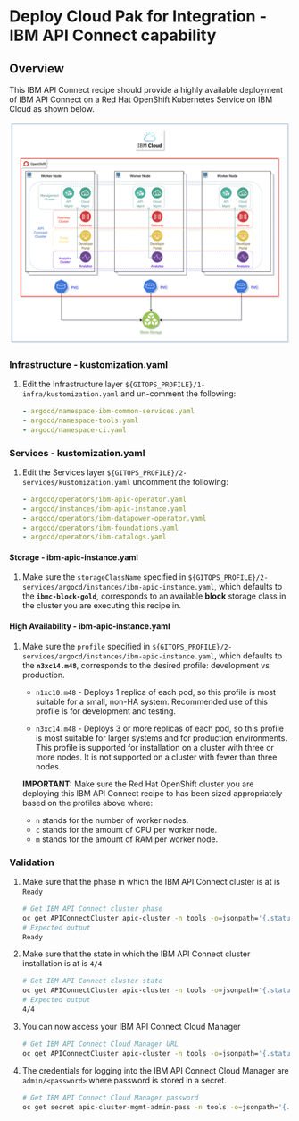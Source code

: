 # Deploy Cloud Pak for Integration - IBM API Connect capability

## Overview

This IBM API Connect recipe should provide a highly available deployment of IBM API Connect on a Red Hat OpenShift Kubernetes Service on IBM Cloud as shown below.

![apic-qs](images/apic-qs.png)

### Infrastructure - kustomization.yaml
1. Edit the Infrastructure layer `${GITOPS_PROFILE}/1-infra/kustomization.yaml` and un-comment the following:
    ```yaml
    - argocd/namespace-ibm-common-services.yaml
    - argocd/namespace-tools.yaml
    - argocd/namespace-ci.yaml
    ```

### Services - kustomization.yaml
1. Edit the Services layer `${GITOPS_PROFILE}/2-services/kustomization.yaml` uncomment the following:
    ```yaml
    - argocd/operators/ibm-apic-operator.yaml
    - argocd/instances/ibm-apic-instance.yaml
    - argocd/operators/ibm-datapower-operator.yaml
    - argocd/operators/ibm-foundations.yaml
    - argocd/operators/ibm-catalogs.yaml
    ```

#### Storage - ibm-apic-instance.yaml
1. Make sure the `storageClassName` specified in `${GITOPS_PROFILE}/2-services/argocd/instances/ibm-apic-instance.yaml`, which defaults to the **`ibmc-block-gold`**, corresponds to an available **block** storage class in the cluster you are executing this recipe in.

#### High Availability - ibm-apic-instance.yaml
1. Make sure the `profile` specified in `${GITOPS_PROFILE}/2-services/argocd/instances/ibm-apic-instance.yaml`, which defaults to the **`n3xc14.m48`**, corresponds to the desired profile: development vs production.

    * `n1xc10.m48` - Deploys 1 replica of each pod, so this profile is most suitable for a small, non-HA system. Recommended use of this profile is for development and testing.

    * `n3xc14.m48` - Deploys 3 or more replicas of each pod, so this profile is most suitable for larger systems and for production environments. This profile is supported for installation on a cluster with three or more nodes. It is not supported on a cluster with fewer than three nodes.

    **IMPORTANT:** Make sure the Red Hat OpenShift cluster you are deploying this IBM API Connect recipe to has been sized appropriately based on the profiles above where:

      * `n` stands for the number of worker nodes.
      * `c` stands for the amount of CPU per worker node.
      * `m` stands for the amount of RAM per worker node.

### Validation
1. Make sure that the phase in which the IBM API Connect cluster is at is `Ready`
    ```bash
    # Get IBM API Connect cluster phase
    oc get APIConnectCluster apic-cluster -n tools -o=jsonpath='{.status.phase}'
    # Expected output
    Ready
    ```

1. Make sure that the state in which the IBM API Connect cluster installation is at is `4/4`
    ```bash
    # Get IBM API Connect cluster state
    oc get APIConnectCluster apic-cluster -n tools -o=jsonpath='{.status.state}'
    # Expected output
    4/4
    ```

1. You can now access your IBM API Connect Cloud Manager
    ```bash
    # Get IBM API Connect Cloud Manager URL
    oc get APIConnectCluster apic-cluster -n tools -o=jsonpath='{.status.endpoints[?(@.name=="admin")].uri}'
    ```

1. The credentials for logging into the IBM API Connect Cloud Manager are `admin/<password>` where password is stored in a secret.
   ```bash
   # Get IBM API Connect Cloud Manager password
   oc get secret apic-cluster-mgmt-admin-pass -n tools -o=jsonpath='{.data.password}' | base64 -D
   ```